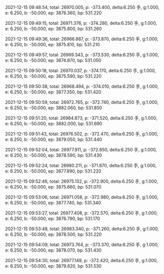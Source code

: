 2021-12-15 09:48:54, total: 26970.005, p: -373.400, delta:6.250 手, g:1.000, e: 6.250, b: -50.000, ep: 3876.360, bp: 531.220

2021-12-15 09:49:15, total: 26971.376, p: -374.280, delta:6.250 手, g:1.000, e: 6.250, b: -50.000, ep: 3875.800, bp: 531.260

2021-12-15 09:49:36, total: 26966.887, p: -373.870, delta:6.250 手, g:1.000, e: 6.250, b: -50.000, ep: 3875.810, bp: 531.210

2021-12-15 09:49:57, total: 26969.343, p: -373.530, delta:6.250 手, g:1.000, e: 6.250, b: -50.000, ep: 3874.870, bp: 531.050

2021-12-15 09:50:18, total: 26970.037, p: -374.170, delta:6.250 手, g:1.000, e: 6.250, b: -50.000, ep: 3875.590, bp: 531.220

2021-12-15 09:50:38, total: 26968.494, p: -374.010, delta:6.250 手, g:1.000, e: 6.250, b: -50.000, ep: 3877.350, bp: 531.420

2021-12-15 09:50:59, total: 26972.765, p: -372.740, delta:6.250 手, g:1.000, e: 6.250, b: -50.000, ep: 3882.060, bp: 531.850

2021-12-15 09:51:20, total: 26984.873, p: -371.520, delta:6.250 手, g:1.000, e: 6.250, b: -50.000, ep: 3882.000, bp: 531.690

2021-12-15 09:51:43, total: 26976.502, p: -372.470, delta:6.250 手, g:1.000, e: 6.250, b: -50.000, ep: 3879.050, bp: 531.440

2021-12-15 09:52:04, total: 26977.911, p: -372.850, delta:6.250 手, g:1.000, e: 6.250, b: -50.000, ep: 3878.590, bp: 531.430

2021-12-15 09:52:24, total: 26980.211, p: -371.870, delta:6.250 手, g:1.000, e: 6.250, b: -50.000, ep: 3877.890, bp: 531.220

2021-12-15 09:52:46, total: 26975.132, p: -372.900, delta:6.250 手, g:1.000, e: 6.250, b: -50.000, ep: 3875.660, bp: 531.070

2021-12-15 09:53:06, total: 26971.058, p: -372.980, delta:6.250 手, g:1.000, e: 6.250, b: -50.000, ep: 3877.740, bp: 531.340

2021-12-15 09:53:27, total: 26977.408, p: -372.570, delta:6.250 手, g:1.000, e: 6.250, b: -50.000, ep: 3876.790, bp: 531.170

2021-12-15 09:53:48, total: 26983.340, p: -371.260, delta:6.250 手, g:1.000, e: 6.250, b: -50.000, ep: 3878.500, bp: 531.220

2021-12-15 09:54:09, total: 26973.764, p: -373.370, delta:6.250 手, g:1.000, e: 6.250, b: -50.000, ep: 3878.070, bp: 531.430

2021-12-15 09:54:30, total: 26977.149, p: -372.420, delta:6.250 手, g:1.000, e: 6.250, b: -50.000, ep: 3879.820, bp: 531.530
